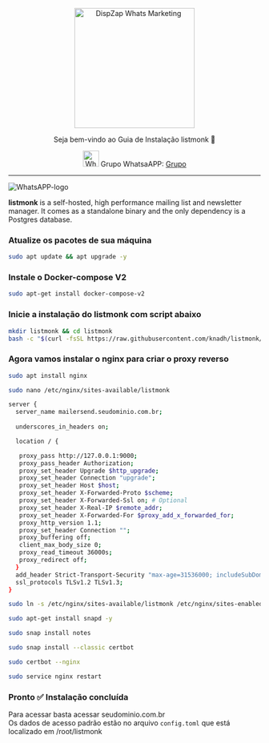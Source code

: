 <p align="center">
<img src="https://cwmkt.com.br/wp-content/uploads/2023/08/logo-github-cwmkt.svg" alt="DispZap Whats Marketing" width="240" />
<p align="center">Seja bem-vindo ao Guia de Instalação listmonk 🚀</p>
</p>
  
<p align="center">
<img src="https://whatsapp.com/favicon.ico" alt="WhatsAPP-logo" width="32" />
<span>Grupo WhatsaAPP: </span>
<a href="https://link.cwmkt.com.br/quepasa" target="_blank">Grupo</a>
</p>

<hr />

<img src="https://github.com/cwmkt/listmonk/assets/34479816/2432e65f-71c2-465b-9498-df7e30e6c1c7" alt="WhatsAPP-logo" />

**listmonk** is a self-hosted, high performance mailing list and newsletter manager. It comes as a standalone binary and the only dependency is a Postgres database.

### Atualize os pacotes de sua máquina

```bash
sudo apt update && apt upgrade -y
```

### Instale o Docker-compose V2

```bash
sudo apt-get install docker-compose-v2
```

### Inicie a instalação do listmonk com script abaixo

```bash
mkdir listmonk && cd listmonk
bash -c "$(curl -fsSL https://raw.githubusercontent.com/knadh/listmonk/master/install-prod.sh)"
```

### Agora vamos instalar o nginx para criar o proxy reverso

```bash
sudo apt install nginx
```

```bash
sudo nano /etc/nginx/sites-available/listmonk
```

```bash
server {
  server_name mailersend.seudominio.com.br;
  
  underscores_in_headers on;

  location / {

   proxy_pass http://127.0.0.1:9000;
   proxy_pass_header Authorization;
   proxy_set_header Upgrade $http_upgrade;
   proxy_set_header Connection "upgrade";
   proxy_set_header Host $host;
   proxy_set_header X-Forwarded-Proto $scheme;
   proxy_set_header X-Forwarded-Ssl on; # Optional
   proxy_set_header X-Real-IP $remote_addr;
   proxy_set_header X-Forwarded-For $proxy_add_x_forwarded_for;
   proxy_http_version 1.1;
   proxy_set_header Connection "";
   proxy_buffering off;
   client_max_body_size 0;
   proxy_read_timeout 36000s;
   proxy_redirect off;
  }
  add_header Strict-Transport-Security "max-age=31536000; includeSubDomains" always;
  ssl_protocols TLSv1.2 TLSv1.3;
}
```

```bash
sudo ln -s /etc/nginx/sites-available/listmonk /etc/nginx/sites-enabled
```

```bash
sudo apt-get install snapd -y
```

```bash
sudo snap install notes
```

```bash
sudo snap install --classic certbot
```

```bash
sudo certbot --nginx
```

```bash
sudo service nginx restart
```

### Pronto ✅ Instalação concluída
Para acessar basta acessar seudominio.com.br</br>
Os dados de acesso padrão estão no arquivo `config.toml` que está localizado em /root/listmonk

